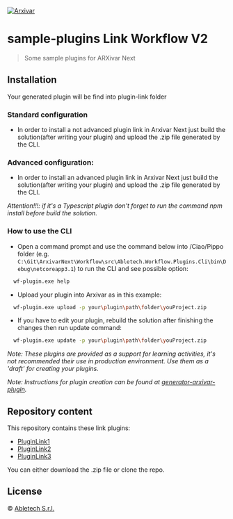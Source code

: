 [![Arxivar](http://portal.arxivar.it/download/resources/loghi/Logo-ARXivar_orizzontale-nero.png)](http://www.arxivar.it/)
# sample-plugins Link Workflow V2


> Some sample plugins for ARXivar Next

## Installation


Your generated plugin will be find into plugin-link folder

### Standard configuration

* In order to install a not advanced plugin link in Arxivar Next just build the solution(after writing your plugin) and upload the .zip file generated by the CLI. 

### Advanced configuration:

* In order to install an advanced plugin link in Arxivar Next just build the solution(after writing your plugin) and upload the .zip file generated by the CLI.

_Attention!!!: if it's a Typescript plugin don't forget to run the command npm install before build the solution._


### How to use the CLI

- Open a command prompt and use the command below into /Ciao/Pippo folder (e.g. `C:\Git\ArxivarNext\Workflow\src\Abletech.Workflow.Plugins.Cli\bin\Debug\netcoreapp3.1`) to run the CLI and see possible option:
  
```bash
  wf-plugin.exe help
```

- Upload your plugin into Arxivar as in this example:

```bash
  wf-plugin.exe upload -p your\plugin\path\folder\youProject.zip
```
- If you have to edit your plugin, rebuild the solution after finishing the changes then run update command:

```bash
  wf-plugin.exe update -p your\plugin\path\folder\youProject.zip
```

_Note: These plugins are provided as a support for learning activities, it's not recommended their use in production environment. Use them as a 'draft' for creating your plugins._

_Note: Instructions for plugin creation can be found at [generator-arxivar-plugin](https://github.com/Arxivar/PluginGenerator/blob/master/README.md)._

## Repository content
This repository contains these link plugins:
  - [PluginLink1](ConcludiWorkflowTS/README.md)
  - [PluginLink2](ObjectClonerTS/README.md)
  - [PluginLink3](UndoDocumentRevisionTS/README.md)

You can either download the .zip file or clone the repo.

## License

 © [Abletech S.r.l.](http://www.arxivar.it/)
 
 

